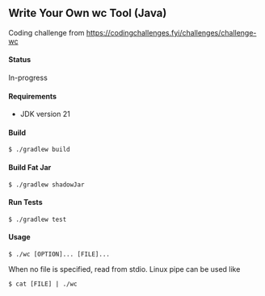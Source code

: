 ## Write Your Own wc Tool (Java)
Coding challenge from https://codingchallenges.fyi/challenges/challenge-wc


#### Status

In-progress

#### Requirements

* JDK version 21

#### Build
`$ ./gradlew build`

#### Build Fat Jar

`$ ./gradlew shadowJar`

#### Run Tests

`$ ./gradlew test`

#### Usage

`$ ./wc [OPTION]... [FILE]...`

When no file is specified, read from stdio.
Linux pipe can be used like

`$ cat [FILE] | ./wc`


